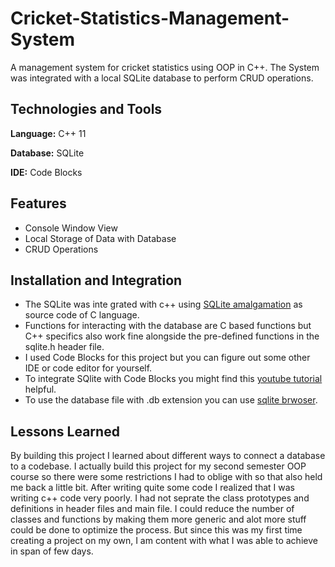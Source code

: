 # Cricket-Statistics-Management-System
A management system for cricket statistics using OOP in C++. The System was integrated with a local SQLite database to perform CRUD operations.

## Technologies and Tools

**Language:** C++ 11 

**Database:** SQLite 

**IDE:** Code Blocks 

## Features

- Console Window View
- Local Storage of Data with Database
- CRUD Operations



## Installation and Integration

- The SQLite was inte grated with c++ using [SQLite amalgamation](https://sqlite.org/download.html) as source code of C language. 
- Functions for interacting with the database are C based functions but C++ specifics also work fine alongside the pre-defined functions in the sqlite.h header file.
- I used Code Blocks for this project but you can figure out some other IDE or code editor for yourself.
- To integrate SQlite with Code Blocks you might find this [youtube tutorial](https://www.youtube.com/playlist?list=PLfLTVALFJVQJ22XeGZ2b2i2sQnMygbCHh) helpful.
- To use the database file with .db extension you can use [sqlite brwoser](https://sqlitebrowser.org/). 
    
## Lessons Learned

By building this project I learned about different ways to connect a database to a codebase.
I actually build this project for my second semester OOP course so there were some restrictions I had to oblige with
so that also held me back a little bit.
After writing quite some code I realized that I was writing c++ code very poorly.
I had not seprate the class prototypes and definitions in header files and main file.
I could reduce the number of classes and functions by making them more generic and alot more stuff could be done to
optimize the process. But since this was my first time creating a project on my own, I am content with what I was able to achieve in span of few days.

